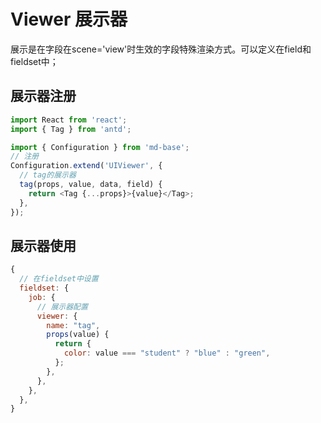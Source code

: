 # Viewer 展示器

展示是在字段在scene='view'时生效的字段特殊渲染方式。可以定义在field和fieldset中；

## 展示器注册

```javascript
import React from 'react';
import { Tag } from 'antd';

import { Configuration } from 'md-base';
// 注册
Configuration.extend('UIViewer', {
  // tag的展示器
  tag(props, value, data, field) {
    return <Tag {...props}>{value}</Tag>;
  },
});
```

## 展示器使用

```javascript
{
  // 在fieldset中设置
  fieldset: {
    job: {
      // 展示器配置
      viewer: {
        name: "tag",
        props(value) {
          return {
            color: value === "student" ? "blue" : "green",
          };
        },
      },
    },
  },
}
```
